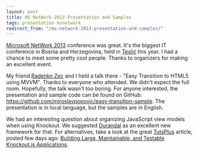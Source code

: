 ```yaml
---
layout: post
title: MS NetWork 2013 Presentation and Samples
tags: presentation msnetwork
redirect_from: "/ms-network-2013-presentation-and-samples/"
---
```


[Microsoft NetWork 2013](http://msnetwork.ba) conference was great. It's the biggest IT conference in Bosnia and Herzegovina, held in [Teslić](http://en.wikipedia.org/wiki/Tesli%C4%87) this year. I had a chance to meet some pretty cool people. Thanks to organizers for making an excellent event.

My friend [Radenko Zec](http://blog.developers.ba/) and I held a talk there - "Easy Transition to HTML5 using MVVM". Thanks to everyone who attended. We didn't expect the full room. Hopefully, the talk wasn't too boring. For anyone interested, the presentation and sample code can be found on GitHub: <https://github.com/miroslavpopovic/easy-transition-sample>. The presentation is in local language, but the samples are in English.

We had an interesting question about organizing JavaScript view models when using Knockout. We suggested [Durandal](http://durandaljs.com/) as an excellent new framework for that. For alternatives, take a look at the great [TutsPlus](http://net.tutsplus.com/) article, posted few days ago: [Building Large, Maintainable, and Testable Knockout.js Applications](http://net.tutsplus.com/tutorials/javascript-ajax/building-large-maintainable-and-testable-knockout-js-applications/).
